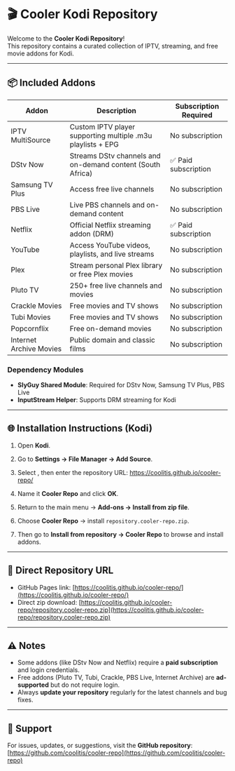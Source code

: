 # 🎬 Cooler Kodi Repository

Welcome to the **Cooler Kodi Repository**!  
This repository contains a curated collection of IPTV, streaming, and free movie addons for Kodi.

---

## 📦 Included Addons

| Addon | Description | Subscription Required |
|-------|-------------|----------------------|
| IPTV MultiSource | Custom IPTV player supporting multiple .m3u playlists + EPG | No subscription |
| DStv Now | Streams DStv channels and on-demand content (South Africa) | ✅ Paid subscription |
| Samsung TV Plus | Access free live channels | No subscription |
| PBS Live | Live PBS channels and on-demand content | No subscription |
| Netflix | Official Netflix streaming addon (DRM) | ✅ Paid subscription |
| YouTube | Access YouTube videos, playlists, and live streams | No subscription |
| Plex | Stream personal Plex library or free Plex movies | No subscription |
| Pluto TV | 250+ free live channels and movies | No subscription |
| Crackle Movies | Free movies and TV shows | No subscription |
| Tubi Movies | Free movies and TV shows | No subscription |
| Popcornflix | Free on-demand movies | No subscription |
| Internet Archive Movies | Public domain and classic films | No subscription |

### Dependency Modules

- **SlyGuy Shared Module**: Required for DStv Now, Samsung TV Plus, PBS Live  
- **InputStream Helper**: Supports DRM streaming for Kodi  

---

## 🌐 Installation Instructions (Kodi)

1. Open **Kodi**.  
2. Go to **Settings → File Manager → Add Source**.  
3. Select **<None>**, then enter the repository URL:
https://coolitis.github.io/cooler-repo/

4. Name it **Cooler Repo** and click **OK**.  
5. Return to the main menu → **Add-ons → Install from zip file**.  
6. Choose **Cooler Repo** → install `repository.cooler-repo.zip`.  
7. Then go to **Install from repository → Cooler Repo** to browse and install addons.  

---

## 🔗 Direct Repository URL

- GitHub Pages link: [https://coolitis.github.io/cooler-repo/](https://coolitis.github.io/cooler-repo/)  
- Direct zip download: [https://coolitis.github.io/cooler-repo/repository.cooler-repo.zip](https://coolitis.github.io/cooler-repo/repository.cooler-repo.zip)

---

## ⚠️ Notes

- Some addons (like DStv Now and Netflix) require a **paid subscription** and login credentials.  
- Free addons (Pluto TV, Tubi, Crackle, PBS Live, Internet Archive) are **ad-supported** but do not require login.  
- Always **update your repository** regularly for the latest channels and bug fixes.

---

## 📣 Support

For issues, updates, or suggestions, visit the **GitHub repository**:  
[https://github.com/coolitis/cooler-repo](https://github.com/coolitis/cooler-repo)

